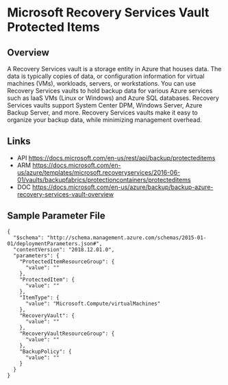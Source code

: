 # Microsoft Recovery Services Vault Protected Items

## Overview
A Recovery Services vault is a storage entity in Azure that houses data. The data is typically copies of data, or configuration information for virtual machines (VMs), workloads, servers, or workstations. You can use Recovery Services vaults to hold backup data for various Azure services such as IaaS VMs (Linux or Windows) and Azure SQL databases. Recovery Services vaults support System Center DPM, Windows Server, Azure Backup Server, and more. Recovery Services vaults make it easy to organize your backup data, while minimizing management overhead.

## Links
- API https://docs.microsoft.com/en-us/rest/api/backup/protecteditems
- ARM https://docs.microsoft.com/en-us/azure/templates/microsoft.recoveryservices/2016-06-01/vaults/backupfabrics/protectioncontainers/protecteditems
- DOC https://docs.microsoft.com/en-us/azure/backup/backup-azure-recovery-services-vault-overview

## Sample Parameter File
```
{
  "$schema": "http://schema.management.azure.com/schemas/2015-01-01/deploymentParameters.json#",
  "contentVersion": "2018.12.01.0",
  "parameters": {
    "ProtectedItemResourceGroup": {
      "value": ""
    },
    "ProtectedItem": {
      "value": ""
    },
    "ItemType": {
      "value": "Microsoft.Compute/virtualMachines"
    },
    "RecoveryVault": {
      "value": ""
    },
    "RecoveryVaultResourceGroup": {
      "value": ""
    },
    "BackupPolicy": {
      "value": ""
    }
  }
}
```